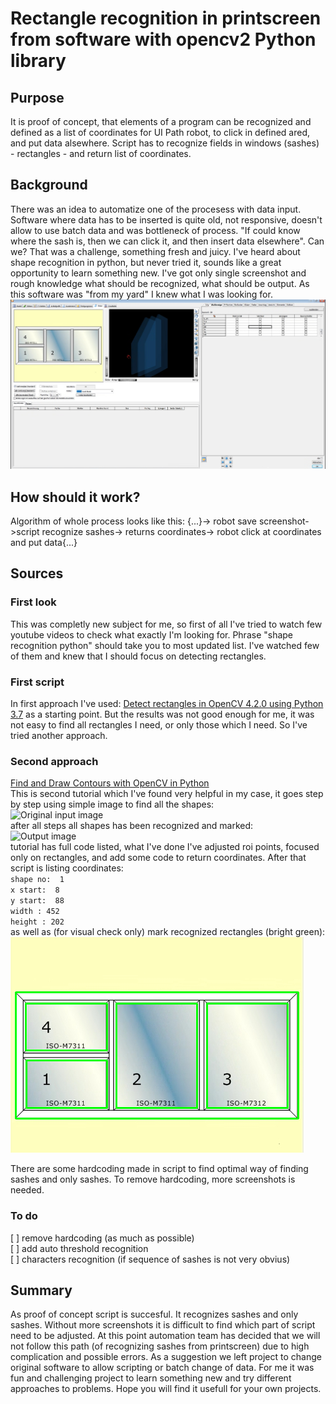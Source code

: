 # Rectangle recognition in printscreen from software with opencv2 Python library

## Purpose
It is proof of concept, that elements of a program can be recognized and defined as a list of coordinates for UI Path robot, to click in defined ared, and put data alsewhere.
Script has to recognize fields in windows (sashes) - rectangles - and return list of coordinates.

## Background
There was an idea to automatize one of the procesess with data input. Software where data has to be inserted is quite old, not responsive, doesn't allow to use batch data and was bottleneck of process. "If could know where the sash is, then we can click it, and then insert data elsewhere". Can we? That was a challenge, something fresh and juicy. I've heard about shape recognition in python, but never tried it, sounds like a great opportunity to learn something new. 
I've got only single screenshot and rough knowledge what should be recognized, what should be output. As this software was "from my yard" I knew what I was looking for.<br>
![Original image](/original_screenshot.jpg)
## How should it work?
Algorithm of whole process looks like this:
{...}-> robot save screenshot->script recognize sashes-> returns coordinates-> robot click at coordinates and put data{...}

## Sources

### First look
This was completly new subject for me, so first of all I've tried to watch few youtube videos to check what exactly I'm looking for.
Phrase "shape recognition python" should take you to most updated list. I've watched few of them and knew that I should focus on detecting rectangles.

### First script
In first approach I've used: [Detect rectangles in OpenCV 4.2.0 using Python 3.7](https://stackoverflow.com/questions/61166180/detect-rectangles-in-openc) as a starting point. 
But the results was not good enough for me, it was not easy to find all rectangles I need, or only those which I need. So I've tried another approach. 

### Second approach
[Find and Draw Contours with OpenCV in Python](https://thinkinfi.com/find-contours-with-opencv-in-python/)<br>
This is second tutorial which I've found very helpful in my case, it goes step by step using simple image to find all the shapes:<br>
![Original input image](https://um0ec8.p3cdn1.secureserver.net/wp-content/uploads/2021/11/Read-input-image-for-contour-detection-opencv-python-768x598.png)<br>
after all steps all shapes has been recognized and marked:<br>
![Output image](https://um0ec8.p3cdn1.secureserver.net/wp-content/uploads/2021/11/opencv-draw-contours-bounding-box-for-all-contours-python-768x613.png)<br>
tutorial has full code listed, what I've done I've adjusted roi points, focused only on rectangles, and add some code to return coordinates. 
After that script is listing coordinates:<br>
`shape no:  1`<br>
`x start:  8`<br>
`y start:  88`<br>
`width : 452`<br>
`height : 202`<br>
as well as (for visual check only) mark recognized rectangles (bright green):<br>
![Screenshot with detected contour](/detected_contour.png)

There are some hardcoding made in script to find optimal way of finding sashes and only sashes. 
To remove hardcoding, more screenshots is needed. 

### To do
[ ] remove hardcoding (as much as possible)<br>
[ ] add auto threshold recognition<br>
[ ] characters recognition (if sequence of sashes is not very obvius)<br>

## Summary
As proof of concept script is succesful. It recognizes sashes and only sashes. Without more screenshots it is difficult to find which part of script need to be adjusted.
At this point automation team has decided that we will not follow this path (of recognizing sashes from printscreen) due to high complication and possible errors. As a suggestion we left project to change original software to allow scripting or batch change of data.
For me it was fun and challenging project to learn something new and try different approaches to problems.
Hope you will find it usefull for your own projects.
